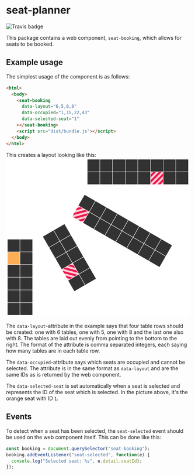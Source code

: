 # seat-planner
![Travis badge](https://travis-ci.org/eweilow/seat-booking.svg?branch=master)

This package contains a web component, `seat-booking`, which allows for seats to be booked.

## Example usage
The simplest usage of the component is as follows:
```html
<html>
  <body>
    <seat-booking
      data-layout="6,5,8,8"
      data-occupied="1,15,22,43"
      data-selected-seat="1"
    ></seat-booking>
    <script src="dist/bundle.js"></script>
  </body>
</html>
```

This creates a layout looking like this: ![Example of layout](readme/example.png)

The `data-layout`-attribute in the example says that four table rows should be created: one with 6 tables, one with 5, one with 8 and the last one also with 8. 
The tables are laid out evenly from pointing to the bottom to the right. The format of the attribute is comma separated integers, each saying how many tables are in each table row.

The `data-occupied`-attribute says which seats are occupied and cannot be selected. The attribute is in the same format as `data-layout` and are the same IDs as is returned by the web component.

The `data-selected-seat` is set automatically when a seat is selected and represents the ID of the seat which is selected. In the picture above, it's the orange seat with ID `1`.

## Events
To detect when a seat has been selected, the `seat-selected` event should be used on the web component itself.
This can be done like this:
```javascript
const booking = document.querySelector("seat-booking");
booking.addEventListener("seat-selected", function(e) {
  console.log("Selected seat: %s", e.detail.seatId);
});
```